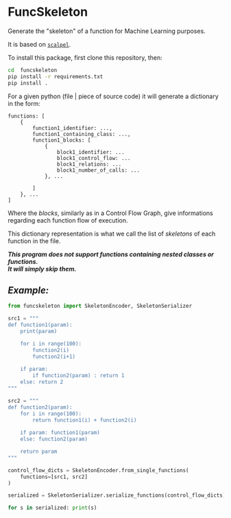 # FuncSkeleton
Generate the "skeleton" of a function for Machine Learning purposes.

It is based on [`scalpel`](https://github.com/SMAT-Lab/Scalpel).

To install this package, first clone this repository, then:
```bash
cd  funcskeleton
pip install -r requirements.txt
pip install .
```

For a given python (file | piece of source code) it will generate a dictionary in the form: 
```
functions: [
    {
        function1_identifier: ...,
        function1_containing_class: ...,
        function1_blocks: [
            {
                block1_identifier: ...
                block1_control_flow: ...
                block1_relations: ...
                block1_number_of_calls: ...
            }, ...
            
        ]
    }, ...
]

```
Where the *blocks*, similarly as in a Control Flow Graph, give informations regarding each function flow of execution.

This dictionary representation is what we call the list of *skeletons* of each function in the file.

***This program does not support functions containing nested classes or functions.***\
***It will simply skip them.***

## *Example:*
```python
from funcskeleton import SkeletonEncoder, SkeletonSerializer

src1 = """
def function1(param):
    print(param)

    for i in range(100): 
        function2(i)
        function2(i+1)
    
    if param:
        if function2(param) : return 1
    else: return 2
"""

src2 = """
def function2(param):
    for i in range(100): 
        return function1(i) + function2(i)
    
    if param: function1(param)
    else: function2(param)

    return param
"""

control_flow_dicts = SkeletonEncoder.from_single_functions(
    functions=[src1, src2]
) 

serialized = SkeletonSerializer.serialize_functions(control_flow_dicts)

for s in serialized: print(s)
```
